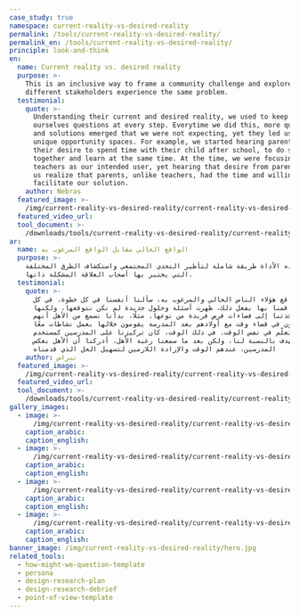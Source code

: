 ```yaml
---
case_study: true
namespace: current-reality-vs-desired-reality
permalink: /tools/current-reality-vs-desired-reality/
permalink_en: /tools/current-reality-vs-desired-reality/
principle: look-and-think
en:
  name: Current reality vs. desired reality
  purpose: >-
    This is an inclusive way to frame a community challenge and explore how
    different stakeholders experience the same problem.
  testimonial:
    quote: >-
      Understanding their current and desired reality, we used to keep asking
      ourselves questions at every step. Everytime we did this, more questions
      and solutions emerged that we were not expecting, yet they led us to
      unique opportunity spaces. For example, we started hearing parents state
      their desire to spend time with their child after school, to do something
      together and learn at the same time. At the time, we were focusing on
      teachers as our intended user, yet hearing that desire from parents made
      us realize that parents, unlike teachers, had the time and willingness to
      facilitate our solution.
    author: Nebras
  featured_image: >-
    /img/current-reality-vs-desired-reality/current-reality-vs-desired-reality-en.jpg
  featured_video_url:
  tool_document: >-
    /downloads/tools/current-reality-vs-desired-reality/current-reality-vs-desired-reality-en.pdf
ar:
  name: الواقع الحالي مقابل الواقع المرغوب به
  purpose: >-
    تعد هذه الأداة طريقة شاملة لتأطير التحدي المجتمعي واستكشاف الطرق المختلفة
    التي يختبر بها أصحاب العلاقة المشكلة ذاتها.
  testimonial:
    quote: >-
      لفهم واقع هؤلاء الناس الحالي والمرغوب به، سألنا أنفسنا في كل خطوة. في كل
      مرة قمنا بها بفعل ذلك، ظهرت أسئلة وحلول جديدة لم نكن نتوقعها، ولكنها
      أخذتنا إلى فضاءات فرص فريدة من نوعها. مثلًا، بدأنا نسمع من الأهل أنهم
      يرغبون في قضاء وقت مع أولادهم بعد المدرسة يقومون خلالها بعمل نشاطات معًا
      والتعلّم في نفس الوقت. في ذلك الوقت، كان تركيزنا على المدرسين كمستخدم
      مستهدف بالنسبة لنا، ولكن بعد ما سمعنا رغبة الأهل، أدركنا أن الأهل بعكس
      المدرسين، عندهم الوقت والإرادة اللازمين لتسهيل الحل الذي قدمناه
    author: نبراس
  featured_image: >-
    /img/current-reality-vs-desired-reality/current-reality-vs-desired-reality-ar.jpg
  featured_video_url:
  tool_document: >-
    /downloads/tools/current-reality-vs-desired-reality/current-reality-vs-desired-reality-ar.pdf
gallery_images:
  - image: >-
      /img/current-reality-vs-desired-reality/current-reality-vs-desired-reality2.jpg
    caption_arabic:
    caption_english:
  - image: >-
      /img/current-reality-vs-desired-reality/current-reality-vs-desired-reality3.jpg
    caption_arabic:
    caption_english:
  - image: >-
      /img/current-reality-vs-desired-reality/current-reality-vs-desired-reality4.jpg
    caption_arabic:
    caption_english:
  - image: >-
      /img/current-reality-vs-desired-reality/current-reality-vs-desired-reality5.jpg
    caption_arabic:
    caption_english:
banner_image: /img/current-reality-vs-desired-reality/hero.jpg
related_tools:
  - how-might-we-question-template
  - persona
  - design-research-plan
  - design-research-debrief
  - point-of-view-template
---
```


